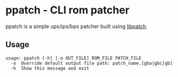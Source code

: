 # ppatch - CLI rom patcher

ppatch is a simple ups/ips/bps patcher built using [libpatch](https://github.com/ITotalJustice/libpatch).

## Usage

```
usage: ppatch [-h] [-o OUT_FILE] ROM_FILE PATCH_FILE
  -o  Override default output file path: patch_name.[gba|gbc|gb]
  -h  Show this message and exit
```
